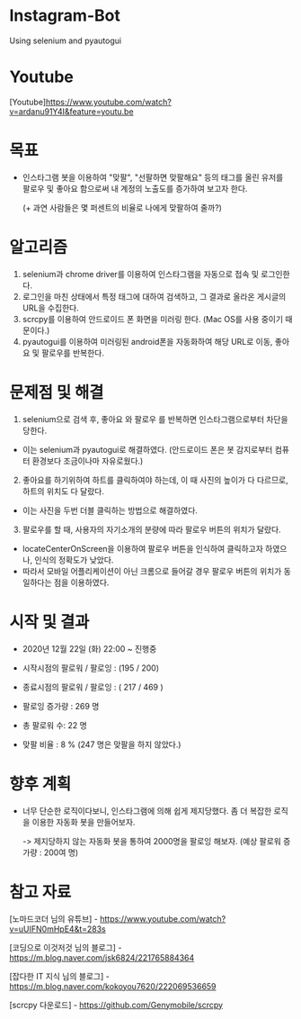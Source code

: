 # Instagram-Bot
Using selenium and pyautogui

# Youtube
[Youtube]https://www.youtube.com/watch?v=ardanu91Y4I&feature=youtu.be

# 목표
* 인스타그램 봇을 이용하여 "맞팔", "선팔하면 맞팔해요" 등의 태그를 올린 유저를 팔로우 및 좋아요 함으로써 내 계정의 노출도를 증가하여 보고자 한다.

     (+ 과연 사람들은 몇 퍼센트의 비율로 나에게 맞팔하여 줄까?)

# 알고리즘
1. selenium과 chrome driver를 이용하여 인스타그램을 자동으로 접속 및 로그인한다.
2. 로그인을 마친 상태에서 특정 태그에 대하여 검색하고, 그 결과로 올라온 게시글의 URL을 수집한다. 
3. scrcpy를 이용하여 안드로이드 폰 화면을 미러링 한다. (Mac OS를 사용 중이기 때문이다.)
4. pyautogui를 이용하여 미러링된 android폰을 자동화하여 해당 URL로 이동, 좋아요 및 팔로우를 반복한다.

# 문제점 및 해결
1. selenium으로 검색 후, 좋아요 와 팔로우 를 반복하면 인스타그램으로부터 차단을 당한다.
 - 이는 selenium과 pyautogui로 해결하였다. (안드로이드 폰은 봇 감지로부터 컴퓨터 환경보다 조금이나마 자유로웠다.) 
2. 좋아요를 하기위하여 하트를 클릭하여야 하는데, 이 때 사진의 높이가 다 다르므로, 하트의 위치도 다 달랐다.
 - 이는 사진을 두번 더블 클릭하는 방법으로 해결하였다.
3. 팔로우를 할 때, 사용자의 자기소개의 분량에 따라 팔로우 버튼의 위치가 달랐다.
 - locateCenterOnScreen을 이용하여 팔로우 버튼을 인식하여 클릭하고자 하였으나, 인식의 정확도가 낮았다.
 - 따라서 모바일 어플리케이션이 아닌 크롬으로 들어갈 경우 팔로우 버튼의 위치가 동일하다는 점을 이용하였다.
 
 # 시작 및 결과
 * 2020년 12월 22일 (화) 22:00 ~ 진행중
 
 * 시작시점의 팔로워 / 팔로잉 : (195 / 200)
 * 종료시점의 팔로워 / 팔로잉 : ( 217 / 469 )
 
 * 팔로잉 증가량 : 269 명
 * 총 팔로워 수: 22 명
 
 * 맞팔 비율 :  8 % (247 명은 맞팔을 하지 않았다.)

# 향후 계획
* 너무 단순한 로직이다보니, 인스타그램에 의해 쉽게 제지당했다. 좀 더 복잡한 로직을 이용한 자동화 봇을 만들어보자.

   -> 제지당하지 않는 자동화 봇을 통하여 2000명을 팔로잉 해보자. (예상 팔로워 증가량 : 200여 명)

# 참고 자료
[노마드코더 님의 유튜브] - https://www.youtube.com/watch?v=uUIFN0mHpE4&t=283s

[코딩으로 이것저것 님의 블로그] - https://m.blog.naver.com/jsk6824/221765884364

[잡다한 IT 지식 님의 블로그] - https://m.blog.naver.com/kokoyou7620/222069536659 

[scrcpy 다운로드] - https://github.com/Genymobile/scrcpy
